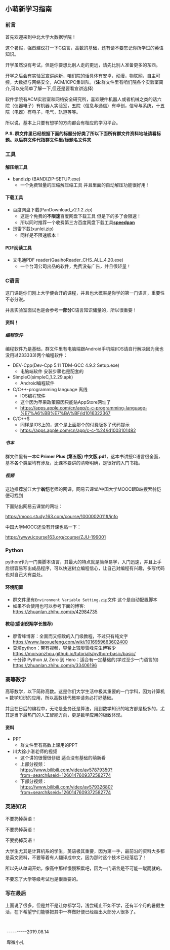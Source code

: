 ## 小萌新学习指南

### 前言

首先欢迎来到中北大学大数据学院！

这个暑假，强烈建议打一下C语言，高数的基础，还有请不要忘记你所学过的英语知识。

开学虽然没有考试，但是你要想比别人走的更远，请先比别人准备更多的东西。

开学之后会有实验室宣讲纳新，咱们院的话具体有安卓，动漫，物联网，自主可控，大数据与网络安全，ACM/ICPC集训队。(**注**:群文件里有咱们院各个实验室简介,可以先简单了解一下,但还是要看宣讲选择)

软件学院有ACM实验室和网络安全研究所，喜欢硬件机器人或者机械之类的话六院（仪器电子）有机器人实验室，五院（信息与通信）有卓创，信号与系统，十五院（电器）有电子，电气，轨道等等。

所以说，基本上只要有想学的方向都会有相应的学习平台。

**P.S. 群文件里已经根据下面的标题分好类了所以下面所有群文件资料地址请看标题。以后群文件代指群文件里/标题名文件夹**

### 工具

#### 解压缩工具

- bandizip (BANDIZIP-SETUP.exe)
    - 一个免费轻量的压缩解压缩工具 并且里面的自动解压功能很好用！

#### 下载工具

- 百度网盘下载(PanDownload_v2.1.2.zip)
    - 这是个免费的**不限速**百度网盘下载工具 但是下的多了会限速！
    - 所以同时推荐一个收费第三方百度网盘下载工具[**speedpan**](https://www.speedpan.com/index.html)
- 迅雷下载(xunlei.zip)
    - 同样是不限速版本！

#### PDF阅读工具

- 文电通PDF reader(GaaihoReader_CHS_ALL_4.20.exe)
    - 一个台湾公司出品的软件，免费没有广告，并且很轻量！

### C语言

这门课是你们刚上大学便会开的课程，并且也大概率是你学的第一门语言，重要性不必分说。

并且实验室面试也是会参考**一部分**C语言知识储量的，所以很重要！

#### 资料！

##### 编程软件

编程软件乃是基础，群文件里有电脑端跟Android手机端(IOS请自行解决因为我也没用过233333)两个编程软件：

- DEV-Cpp(Dev-Cpp 5.11 TDM-GCC 4.9.2 Setup.exe)
    - 电脑端软件 安装步骤也是配套的
- SimpleC(simpleC_1.2.29.apk)
    - Android编程软件
- C/C++-programming language 离线
    - IOS编程软件
    - 这个因为苹果政策原因只能贴AppStore网址了
    - https://apps.apple.com/cn/app/c-c-programming-language-%E7%A6%BB%E7%BA%BF/id1016322367
- C/C++$
    - 同样是IOS上的，这个是上面那个的付费版多了代码提示
    - https://apps.apple.com/cn/app/c-c-%24/id1003101482

##### 书本

群文件里有一本**C Primer Plus (第五版) 中文版.pdf**，这本书讲授C语言很全面，基本各个类型均有涉及，比课本要讲的清晰明确，是很好的入门书籍。

##### 视频

这边推荐浙江大学**翁恺**老师的网课，网易云课堂/中国大学MOOC跟B站搜索翁恺便可找到

下面贴出网易云课堂的网址：

https://mooc.study.163.com/course/1000002011#/info

中国大学MOOC还没有开课也贴一下：

https://www.icourse163.org/course/ZJU-199001

### Python

python作为一门类脚本语言，其最大的特点就是简单易学，入门迅速，并且上手后很容易写出成品程序，可以快速树立编程信心，让自己对编程有兴趣，多写代码也对自己大有益处。

#### 环境配置

- 群文件里有`Environment Variable Setting.zip`文件 这个是自动配置脚本
- 如果不会使用也可以参考下面的博客:<br>https://zhuanlan.zhihu.com/p/42984735

#### 教程(感谢倪翔学长推荐)

- 廖雪峰博客：全面而又细致的入门级教程，不过只有纯文字<br>https://www.liaoxuefeng.com/wiki/1016959663602400
- 莫烦python：带有视频，容量上较廖雪峰先生博客少<br>https://morvanzhou.github.io/tutorials/python-basic/basic/
- 十分钟 Python 从 Zero 到 Hero：适合有一定基础的(学过至少一门语言的)<br>https://zhuanlan.zhihu.com/p/33406196

### 高等数学

高等数学，以下简称高数。这是你们大学生活中极其重要的一门学科，因为计算机 ≈ 数学知识的应用，所以高数线代概率请务必打好基础。

并且在日后的编程中，无论是业务还是算法，用到数学知识的地方都是极多的，尤其是当下最热门的人工智能方向，更是数学应用的极致体现。

#### 资料

- PPT
    - 群文件里有高数上课用的PPT
- 川大徐小湛老师的视频
    - 这个讲的很慢很仔细 适合没有基础的萌新看
    - 上部分视频：<br>https://www.bilibili.com/video/av57879350?from=search&seid=1260147609372582774
    - 下部分视频：<br>https://www.bilibili.com/video/av57932680?from=search&seid=1260147609372582774

### 英语知识

不要扔掉英语！

不要扔掉英语！

不要扔掉英语！

大学生尤其是计算机系的学生，英语极其重要，因为第一手，最前沿的资料大多都是英文资料，不要等着有人翻译成中文，因为那时这个技术已经落后了！

所以先从单词开始，像高中那样慢慢积累吧，因为一门语言是不可能一蹴而就的。

不要忘了大学等级考试也是很重要的。

### 写在最后

上面说了很多，但是并不是让你都学习，浅尝辄止不如不学，还有半个月的暑假生活，在下希望宁们能够把其中一样做好便已经超出大部分人很多了。

​																																	              



​																																					----------2019.08.14

​																																								卑微小扎







